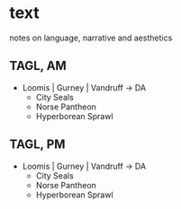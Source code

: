 # text

notes on language, narrative and aesthetics

## TAGL, AM

* Loomis | Gurney | Vandruff →  DA
    - City Seals
    - Norse Pantheon
    - Hyperborean Sprawl

## TAGL, PM 

* Loomis | Gurney | Vandruff →  DA
    - City Seals
    - Norse Pantheon
    - Hyperborean Sprawl

